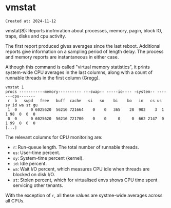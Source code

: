 # vmstat

```
Created at: 2024-11-12
```

vmstat(8): Reports inofmration about processes, memory, pagin, block IO, traps,
disks and cpu activity.

The first report produced gives averages since the last reboot.  Additional
reports give information on a sampling period of length delay.  The process and
memory reports are instantaneous in either case.

Although this command is called "virtual memory statistics", it prints
system-wide CPU averages in the last columns, along with a count of runnable
threads in the first column (Gregg).

```
vmstat 1
procs -----------memory---------- ---swap-- -----io---- -system-- -------cpu-------
 r  b   swpd   free   buff  cache   si   so    bi    bo   in   cs us sy id wa st gu
 1  0      0 6025620  56216 721664    0    0   365    28  902    3  1  1 98  0  0  0
 0  0      0 6025620  56216 721700    0    0     0     0  662 2147  0  1 99  0  0  0
[...]
 ```

 The relevant columns for CPU monitoring are:

 - `r`: Run-queue length. The total number of runnable threads.
 - `us`: User-time percent.
 - `sy`: System-time percent (kernel).
 - `id`: Idle percent.
 - `wa`: Wait I/O percent, which measures CPU idle when threads are blocked on
   disk I/O.
- `st`: Stolen percent, which for virtualised envs shows CPU time spent
  servicing other tenants.

With the exception of `r`, all these values are systme-wide averages across all
CPUs.
